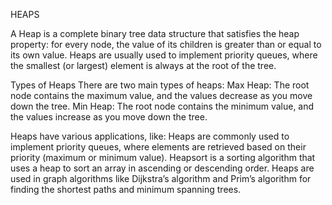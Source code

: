HEAPS

A Heap is a complete binary tree data structure that satisfies the heap property: for every node, the value of its children is greater than or equal to its own value. 
Heaps are usually used to implement priority queues, where the smallest (or largest) element is always at the root of the tree.

Types of Heaps
There are two main types of heaps:
Max Heap: The root node contains the maximum value, and the values decrease as you move down the tree.
Min Heap: The root node contains the minimum value, and the values increase as you move down the tree.

Heaps have various applications, like:
Heaps are commonly used to implement priority queues, where elements are retrieved based on their priority (maximum or minimum value).
Heapsort is a sorting algorithm that uses a heap to sort an array in ascending or descending order.
Heaps are used in graph algorithms like Dijkstra’s algorithm and Prim’s algorithm for finding the shortest paths and minimum spanning trees.

